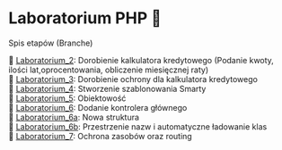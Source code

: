 ﻿# Laboratorium PHP 🙂
Spis etapów (Branche)

🌿 [Laboratorium_2](https://github.com/awakexq/Laboratorium_PHP/tree/Laboratorium_2): Dorobienie kalkulatora kredytowego (Podanie kwoty, ilości lat,oprocentowania, obliczenie  miesięcznej raty)<br>
🌿 [Laboratorium_3](https://github.com/awakexq/Laboratorium_PHP/tree/Laboratorium_3): Dorobienie ochrony dla kalkulatora kredytowego<br>
🌿 [Laboratorium_4](https://github.com/awakexq/Laboratorium_PHP/tree/Laboratorium_4): Stworzenie szablonowania Smarty<br>
🌿 [Laboratorium_5](https://github.com/awakexq/Laboratorium_PHP/tree/Laboratorium_5): Obiektowość<br>
🌿 [Laboratorium_6](https://github.com/awakexq/Laboratorium_PHP/tree/Laboratorium_6): Dodanie kontrolera głównego<br>
🌿 [Laboratorium_6a](https://github.com/awakexq/Laboratorium_PHP/tree/Laboratorium_6A): Nowa struktura<br>
🌿 [Laboratorium_6b](https://github.com/awakexq/Laboratorium_PHP/tree/Laboratorium_6B): Przestrzenie nazw i automatyczne ładowanie klas<br>
🌿 [Laboratorium_7](https://github.com/awakexq/Laboratorium_PHP/tree/Laboratorium_7): Ochrona zasobów oraz routing
